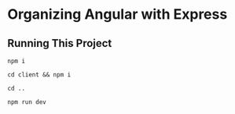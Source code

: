 # Organizing Angular with Express

## Running This Project

`npm i`

`cd client && npm i`

`cd ..`

`npm run dev`